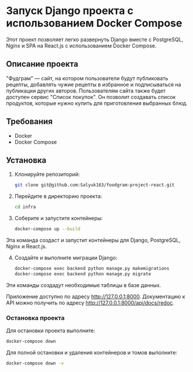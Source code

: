 # Запуск Django проекта с использованием Docker Compose

Этот проект позволяет легко развернуть Django вместе с PostgreSQL, Nginx и SPA на React.js с использованием Docker Compose.

## Описание проекта

"Фудграм" — сайт, на котором пользователи будут публиковать рецепты, добавлять чужие рецепты в избранное и подписываться на публикации других авторов. Пользователям сайта также будет доступен сервис "Список покупок". Он позволит создавать список продуктов, которые нужно купить для приготовления выбранных блюд.

## Требования

- Docker
- Docker Compose

## Установка

1. Клонируйте репозиторий:

   ```bash
   git clone git@github.com:Salyuk163/foodgram-project-react.git
   ```
2. Перейдите в директорию проекта:

   ```bash
   cd infra
   ```

3. Соберите и запустите контейнеры:

   ```bash
   docker-compose up --build
   ```
  Эта команда создаст и запустит контейнеры для Django, PostgreSQL, Nginx и React.js.

4. Создайте и выполните миграции Django:

   ```bash
   docker-compose exec backend python manage.py makemigrations
   docker-compose exec backend python manage.py migrate
   ```
Эти команды создадут необходимые таблицы в базе данных.

Приложение доступно по адресу http://127.0.0.1:8000. Документацию к API можно получить по адресу http://127.0.0.1:8000/api/docs/redoc.

### Остановка проекта
Для остановки проекта выполните:
   ```bash
   docker-compose down
   ```

Для полной остановки и удаления контейнеров и томов выполните:
   ```bash
   docker-compose down -v
   ```
